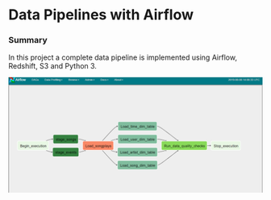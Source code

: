 # Data Pipelines with Airflow

### Summary

In this project a complete data pipeline is implemented using Airflow, Redshift, S3 and Python 3.

![airflow](img/airflow.png)
